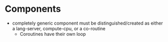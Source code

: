 # Components

* completely generic component must be distinguished/created as either a lang-server, compute-cpu, or a co-routine
  * Coroutines have their own loop
